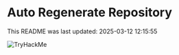 # Auto Regenerate Repository

This README was last updated: 2025-03-12 12:15:55

 ![TryHackMe](https://tryhackme.com/badge/533634)